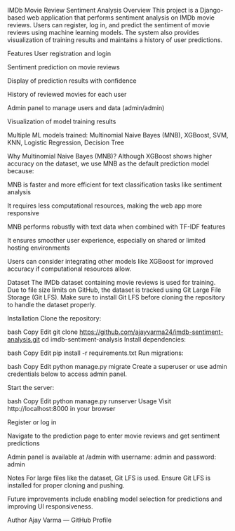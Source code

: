 IMDb Movie Review Sentiment Analysis
Overview
This project is a Django-based web application that performs sentiment analysis on IMDb movie reviews. Users can register, log in, and predict the sentiment of movie reviews using machine learning models. The system also provides visualization of training results and maintains a history of user predictions.

Features
User registration and login

Sentiment prediction on movie reviews

Display of prediction results with confidence

History of reviewed movies for each user

Admin panel to manage users and data (admin/admin)

Visualization of model training results

Multiple ML models trained: Multinomial Naive Bayes (MNB), XGBoost, SVM, KNN, Logistic Regression, Decision Tree

Why Multinomial Naive Bayes (MNB)?
Although XGBoost shows higher accuracy on the dataset, we use MNB as the default prediction model because:

MNB is faster and more efficient for text classification tasks like sentiment analysis

It requires less computational resources, making the web app more responsive

MNB performs robustly with text data when combined with TF-IDF features

It ensures smoother user experience, especially on shared or limited hosting environments

Users can consider integrating other models like XGBoost for improved accuracy if computational resources allow.

Dataset
The IMDb dataset containing movie reviews is used for training. Due to file size limits on GitHub, the dataset is tracked using Git Large File Storage (Git LFS). Make sure to install Git LFS before cloning the repository to handle the dataset properly.

Installation
Clone the repository:

bash
Copy
Edit
git clone https://github.com/ajayvarma24/imdb-sentiment-analysis.git
cd imdb-sentiment-analysis
Install dependencies:

bash
Copy
Edit
pip install -r requirements.txt
Run migrations:

bash
Copy
Edit
python manage.py migrate
Create a superuser or use admin credentials below to access admin panel.

Start the server:

bash
Copy
Edit
python manage.py runserver
Usage
Visit http://localhost:8000 in your browser

Register or log in

Navigate to the prediction page to enter movie reviews and get sentiment predictions

Admin panel is available at /admin with username: admin and password: admin

Notes
For large files like the dataset, Git LFS is used. Ensure Git LFS is installed for proper cloning and pushing.

Future improvements include enabling model selection for predictions and improving UI responsiveness.

Author
Ajay Varma — GitHub Profile
